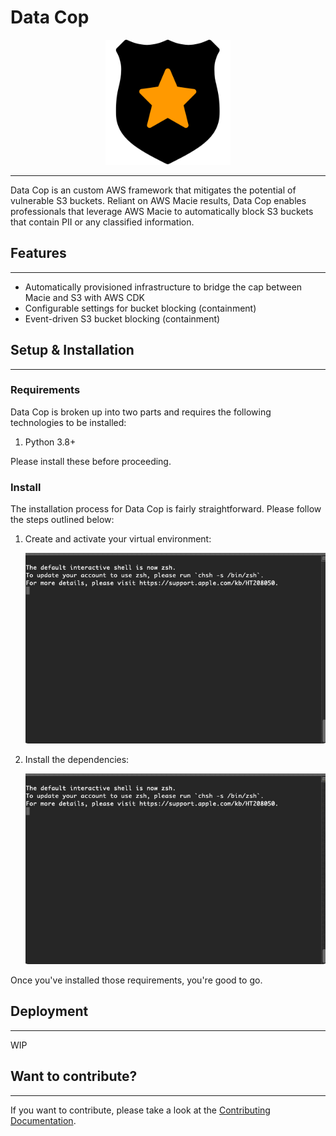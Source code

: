 # Data Cop

<p align="center"><img src="./documentation/images/logo.png" alt="DataCop Logo" width="200px" height="200px" /></p>

---

Data Cop is an custom AWS framework that mitigates the 
potential of vulnerable S3 buckets. Reliant on AWS Macie results, Data Cop enables professionals that leverage AWS Macie
to automatically block S3 buckets that contain PII or any classified information.

## Features
---

* Automatically provisioned infrastructure to bridge the 
cap between Macie and S3 with AWS CDK
* Configurable settings for bucket blocking (containment)
* Event-driven S3 bucket blocking (containment)

## Setup & Installation
---
### Requirements

Data Cop is broken up into two parts and requires the following technologies
to be installed:

1. Python 3.8+

Please install these before proceeding.

### Install

The installation process for Data Cop is fairly straightforward. Please follow the steps
outlined below:

1. Create and activate your virtual environment:

    ![Create/Activate Virtual Environment](./documentation/images/create_activate_venv.gif)

2. Install the dependencies:

    ![Installing Dependencies](./documentation/images/install_deps.gif)

Once you've installed those requirements, you're good to go.

## Deployment
---

WIP

## Want to contribute?
---

If you want to contribute, please take a 
look at the [Contributing Documentation](./documentation/contributing.md).